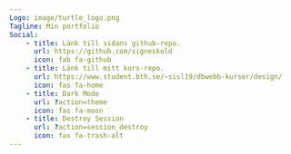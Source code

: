 ```yaml
---
Logo: image/turtle_logo.png
Tagline: Min portfolio
Social:
    - title: Länk till sidans github-repo.
      url: https://github.com/signeskold
      icon: fab fa-github
    - title: Länk till mitt kurs-repo.
      url: https://www.student.bth.se/~sisl19/dbwebb-kurser/design/
      icon: fas fa-home
    - title: Dark Mode
      url: ?action=theme
      icon: fas fa-moon
    - title: Destroy Session
      url: ?action=session_destroy
      icon: fas fa-trash-alt
---
```

